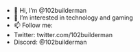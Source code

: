 - 👋 Hi, I’m @102builderman
- 👀 I’m interested in technology and gaming
- 📫 Follow me:
- Twitter: twitter.com/102builderman
- Discord: @102builderman
